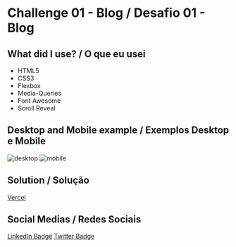 # Challenge 01 - Blog / Desafio 01 - Blog

## What did I use? / O que eu usei

* HTML5
* CSS3
* Flexbox
* Media-Queries
* Font Awesome
* Scroll Reveal

## Desktop and Mobile example / Exemplos Desktop e Mobile

![desktop](https://user-images.githubusercontent.com/53067252/156900969-8d6d2e6d-a530-4904-8da0-40529119696a.jpg)
![mobile](https://user-images.githubusercontent.com/53067252/156900963-d478392b-eb5c-4915-883d-8c309dac0c5a.jpg)

## Solution / Solução

[Vercel](https://codelandia-challenges-challenge01-blog.vercel.app/)

## Social Medias / Redes Sociais

[LinkedIn Badge](https://www.linkedin.com/in/viniciussmartins/)
[Twitter Badge](https://twitter.com/viniciusnitram)
